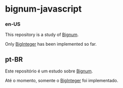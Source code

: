 # bignum-javascript

### en-US

This repository is a study of [Bignum](https://en.wikipedia.org/wiki/Arbitrary-precision_arithmetic).

Only [BigInteger](source/BigInteger.mjs) has been implemented so far.


## pt-BR

Este repositório é um estudo sobre [Bignum](https://en.wikipedia.org/wiki/Arbitrary-precision_arithmetic).

Até o momento, somente o [BigInteger](source/BigInteger.mjs) foi implementado.
